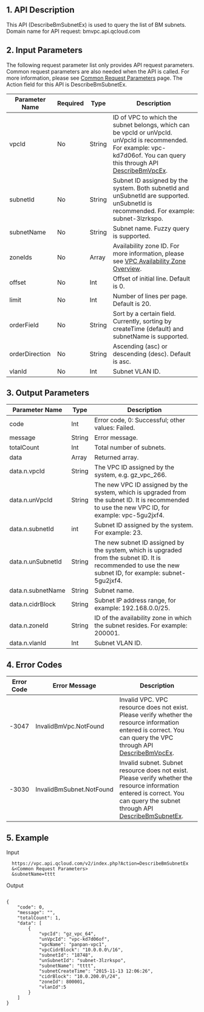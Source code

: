 ## 1. API Description
 
This API (DescribeBmSubnetEx) is used to query the list of BM subnets.  
Domain name for API request: bmvpc.api.qcloud.com


## 2. Input Parameters
The following request parameter list only provides API request parameters. Common request parameters are also needed when the API is called. For more information, please see <a href="/doc/api/372/4153" title="Common Request Parameters">Common Request Parameters</a> page. The Action field for this API is DescribeBmSubnetEx.

| Parameter Name | Required | Type | Description |
|---------|---------|---------|---------|
| vpcId | No | String | ID of VPC to which the subnet belongs, which can be vpcId or unVpcId. unVpcId is recommended. For example: vpc-kd7d06of. You can query this through API <a href="https://www.qcloud.com/document/api/386/6646" title="DescribeBmVpcEx">DescribeBmVpcEx</a>.  |
| subnetId | No | String | Subnet ID assigned by the system. Both subnetId and unSubnetId are supported. unSubnetId is recommended. For example: subnet-3lzrkspo. |
| subnetName | No | String | Subnet name. Fuzzy query is supported.  |
| zoneIds | No | Array | Availability zone ID. For more information, please see <a href="https://www.qcloud.com/document/api/386/6633">VPC Availability Zone Overview</a>.  |
| offset | No | Int | Offset of initial line. Default is 0.  |
| limit | No | Int | Number of lines per page. Default is 20.  |
| orderField | No | String | Sort by a certain field. Currently, sorting by createTime (default) and subnetName is supported.  |
| orderDirection | No | String | Ascending (asc) or descending (desc). Default is asc.  |
| vlanId | No | Int | Subnet VLAN ID.  |

## 3. Output Parameters

| Parameter Name | Type | Description |
|---------|---------|---------|
| code | Int | Error code, 0:  Successful; other values:  Failed.  |
| message |  String | Error message.  |
| totalCount |  Int | Total number of subnets.  |
| data | Array  | Returned array.  |
| data.n.vpcId | String | The VPC ID assigned by the system, e.g. gz_vpc_266. |
| data.n.unVpcId | String | The new VPC ID assigned by the system, which is upgraded from the subnet ID. It is recommended to use the new VPC ID, for example: vpc-5gu2jxf4. |
| data.n.subnetId | int | Subnet ID assigned by the system. For example: 23. |
| data.n.unSubnetId | String | The new subnet ID assigned by the system, which is upgraded from the subnet ID. It is recommended to use the new subnet ID, for example: subnet-5gu2jxf4. |
| data.n.subnetName | String | Subnet name. |
| data.n.cidrBlock | String | Subnet IP address range, for example: 192.168.0.0/25. |
| data.n.zoneId | String | ID of the availability zone in which the subnet resides. For example: 200001. |
| data.n.vlanId | Int | Subnet VLAN ID. |

## 4. Error Codes
 
| Error Code | Error Message | Description |
|--------|---------|---------|
| -3047 | InvalidBmVpc.NotFound | Invalid VPC. VPC resource does not exist. Please verify whether the resource information entered is correct. You can query the VPC through API <a href="https://www.qcloud.com/document/api/386/6646" title="DescribeBmVpcEx">DescribeBmVpcEx</a>.  |
| -3030 | InvalidBmSubnet.NotFound | Invalid subnet. Subnet resource does not exist. Please verify whether the resource information entered is correct. You can query the subnet through API <a href="https://www.qcloud.com/document/api/386/6648" title="DescribeBmSubnetEx">DescribeBmSubnetEx</a>.  |

## 5. Example
 
Input
```
  https://vpc.api.qcloud.com/v2/index.php?Action=DescribeBmSubnetEx
  &<Common Request Parameters>
  &subnetName=tttt
```

Output
```

{
    "code": 0,
    "message": "",
    "totalCount": 1,
    "data": [
        {
            "vpcId": "gz_vpc_64",
            "unVpcId": "vpc-kd7d06of",
            "vpcName": "panpan-vpc1",
            "vpcCidrBlock": "10.0.0.0\/16",
            "subnetId": "18748",
            "unSubnetId": "subnet-3lzrkspo",
            "subnetName": "tttt",
            "subnetCreateTime": "2015-11-13 12:06:26",
            "cidrBlock": "10.0.200.0\/24",
            "zoneId": 800001,
            "vlanId":5
        }
    ]
}

```
